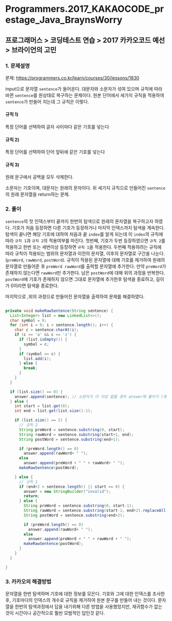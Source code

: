 # Programmers.2017_KAKAOCODE_prestage_Java_BraynsWorry

## 프로그래머스 > 코딩테스트 연습 > 2017 카카오코드 예선 > 브라이언의 고민

### 1. 문제설명

문제: https://programmers.co.kr/learn/courses/30/lessons/1830

input으로 문자열 `sentence`가 들어온다. 대문자와 소문자가 섞여 있으며 규칙에 따라 바뀐 `sentence`를 원상태로 복구하는 문제이다. 원본 단어에서 세가지 규칙을 적용하여 `sentence`가 만들어 지는데 그 규칙은 이렇다. 

#### 규칙 1)

특정 단어를 선택하여 글자 사이마다 같은 기호를 넣는다

#### 규칙 2)

특정 단어를 선택하여 단어 앞뒤에 같은 기호를 넣는다

#### 규칙 3)

원래 문구에서 공백을 모두 삭제한다.

소문자는 기호이며, 대문자는 원래의 문자이다. 위 세가지 규칙으로 만들어진 `sentence`의 원래 문자열을 return하는 문제.

### 2. 풀이

`sentence`의 첫 인덱스부터 끝까지 한번의 탐색으로 원래의 문자열을 복구하고자 하였다. 기호가 처음 등장하면 다른 기호가 등장하거나 마지막 인덱스까지 탐색을 계속한다. 탐색이 끝나면 해당 기호에 대하여 처음과 끝 `index`를 알게 되는데 이 `index`의 규칙에 따라 `규칙 1`과 `규칙 2`의 적용여부를 따진다. 첫번째, 기호가 두번 등장하였으면 `규칙 2`를 적용하고 한번 또는 세번이상 등장하면 `규칙 1`을 적용한다. 두번째 적용하려는 규칙에 따라 규칙이 적용되는 범위의 문자열과 이전의 문자열, 이후의 문자열로 구간을 나눈다. (`preWord`, `rawWord`, `postWord`). 규칙이 적용된 문자열에 대해 기호를 제거하여 원래의 문자열로 만들어준 후 `preWord rawWord`를 출력할 문자열에 추가한다. 만약 `preWord`가 존재하지 않는다면 `rawWord`만 추가한다. 남은 `postWord`에 대해 위의 과정을 반복한다. `postWord`에 기호가 존재하지 않으면 그대로 문자열에 추가한후 탐색을 종료하고, 길이가 0이라면 탐색을 종료한다.

마지막으로 ,위의 과정으로 만들어진 문자열을 출력하여 문제를 해결하였다.

```java

private void makeRawSentence(String sentence) {
  List<Integer> list = new LinkedList<>();
  char symbol = 0;
  for (int i = 0; i < sentence.length(); i++) {
    char c = sentence.charAt(i);
    if (c >= 'a' && c <= 'z') {
      if (list.isEmpty()) {
        symbol = c;
      }
      if (symbol == c) {
        list.add(i);
      } else {
        break;
      }
    }
  }

  if (list.size() == 0) {
    answer.append(sentence); // 소문자가 더 이상 없을 경우 answer에 붙이기 (맨마지막)
  } else {
    int start = list.get(0);
    int end = list.get(list.size()-1);

    if (list.size() == 2) {
      // 규칙 2
      String preWord = sentence.substring(0, start);
      String rawWord = sentence.substring(start+1, end);
      String postWord = sentence.substring(end+1);

      if (preWord.length() == 0) 
        answer.append(rawWord+ " ");
      else 
        answer.append(preWord + " " + rawWord+ " ");
      makeRawSentence(postWord);

    } else {
      // 규칙 1
      if (end+2 > sentence.length() || start == 0) {
        answer = new StringBuilder("invalid");
        return;
      } else {
        String preWord = sentence.substring(0, start-1);
        String rawWord = sentence.substring(start-1, end+2).replaceAll("[a-z]", "");
        String postWord = sentence.substring(end+2);

        if (preWord.length() == 0) 
          answer.append(rawWord+ " ");
        else 
          answer.append(preWord + " " + rawWord + " ");
        makeRawSentence(postWord);
      }
    }
  }

}

```

### 3. 카카오의 해결방법

문자열을 한번 탐색하며 기호에 대한 정보를 모은다. 기호와 그에 대한 인덱스를 조사한 후, 기호마다의 인덱스의 개수로 규칙을 제거하여 원본 문구를 만들어 내는 것이다. 문자열을 한번의 탐색과정에서 답을 내기위해 다른 방법을 사용했었지만, 재귀함수가 없는 것이 시간이나 공간적으로 훨씬 모범적인 답인것 같다. 



